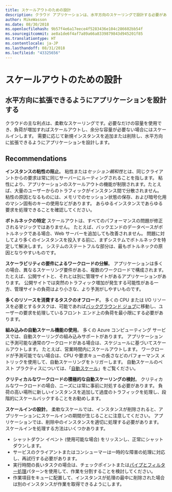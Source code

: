 ```yaml
---
title: スケールアウトのための設計
description: クラウド アプリケーションは、水平方向のスケーリングで設計する必要があります。
author: MikeWasson
ms.date: 08/30/2018
ms.openlocfilehash: 9b57f4e6a17eece4f5283436e104c286602bb54f
ms.sourcegitcommit: ae8a1de6f4af7a89a66a8339879843d945201f85
ms.translationtype: HT
ms.contentlocale: ja-JP
ms.lasthandoff: 08/31/2018
ms.locfileid: "43325656"
---
```

# <a name="design-to-scale-out"></a>スケールアウトのための設計

## <a name="design-your-application-so-that-it-can-scale-horizontally"></a>水平方向に拡張できるようにアプリケーションを設計する

クラウドの主な利点は、柔軟なスケーリングです。必要なだけの容量を使用でき、負荷が増加すればスケールアウトし、余分な容量が必要ない場合にはスケールインします。 需要に応じて新規インスタンスを追加または削除し、水平方向に拡張できるようにアプリケーションを設計します。

## <a name="recommendations"></a>Recommendations

**インスタンスの粘性の阻止**。 粘性または*セッション親和性*とは、同じクライアントからの要求は常に同じサーバーにルーティングされることを指します。 粘性により、アプリケーションのスケールアウトの機能が制限されます。たとえば、大量のユーザーからのトラフィックがインスタンス間で分散されません。 粘性の原因となるものには、メモリでのセッション状態の保存、および暗号化用のマシン固有のキーの使用などがあります。 あらゆるインスタンスであらゆる要求を処理できることを確認してください。 

**ボトルネックの特定** スケールアウトは、すべてのパフォーマンスの問題が修正されるマジックではありません。 たとえば、バックエンドのデータベースがボトルネックである場合、Web サーバーを追加しても改善されません。 問題に対してより多くのインスタンスを投入する前に、まずシステムでボトルネックを特定して解決します。 システムのステートフルな部分は、最もボトルネックの原因となりやすいものです。 

**スケーラビリティの要件によるワークロードの分解**。  アプリケーションは多くの場合、異なるスケーリング要件がある、複数のワークロードで構成されます。 たとえば、公開サイトと、それとは別に管理サイトがあるアプリケーションがあります。 公開サイトでは突然のトラフィック増加が発生する可能性がある一方、管理サイトの負荷はより小さな、より予測がしやすいものです。 

**多くのリソースを消費するタスクのオフロード**。 多くの CPU または I/O リソースを必要とするタスクは、可能であれば[バックグラウンド ジョブ][background-jobs]に移動し、ユーザーの要求を処理しているフロント エンド上の負荷を最小限にする必要があります。

**組み込みの自動スケール機能の使用**。 多くの Azure コンピューティング サービスでは、自動スケーリングの組み込みサポートがあります。 アプリケーションに予測可能な通常のワークロードがある場合は、スケジュールに基づいてスケールアウトします。 たとえば、営業時間内にスケールアウトします。 ワークロードが予測可能でない場合は、CPU や要求キューの長さなどのパフォーマンス メトリックを使用して、自動スケーリングをトリガーします。 自動スケールのベスト プラクティスについては、「[自動スケール][autoscaling]」をご覧ください。

**クリティカルなワークロードの積極的な自動スケーリングの検討**。 クリティカルなワークロードの場合、ニーズには常に事前に対処する必要があります。 負荷の高い場所に新しいインスタンスを追加して過度のトラフィックを処理し、段階的にスケールバックすることをお勧めします。

**スケールインの設計**。  柔軟なスケールでは、インスタンスが削除されると、アプリケーションにスケールインの期間が生じることに注意してください。 アプリケーションでは、削除中のインスタンスを適切に処理する必要があります。 スケールインを処理する方法はいくつかあります。

- シャットダウン イベント (使用可能な場合) をリッスンし、正常にシャットダウンします。 
- サービスのクライアントまたはコンシューマーは一時的な障害の処理に対応し、再試行する必要があります。 
- 実行時間の長いタスクの場合は、チェックポイントまたは[パイプとフィルター処理][pipes-filters-pattern]パターンを使用して、作業を分割することを検討してください。 
- 作業項目をキューに配置して、インスタンスが処理の最中に削除された場合は別のインスタンスが作業を取得できるようにします。 


<!-- links -->

[autoscaling]: ../../best-practices/auto-scaling.md
[background-jobs]: ../../best-practices/background-jobs.md
[pipes-filters-pattern]: ../../patterns/pipes-and-filters.md
